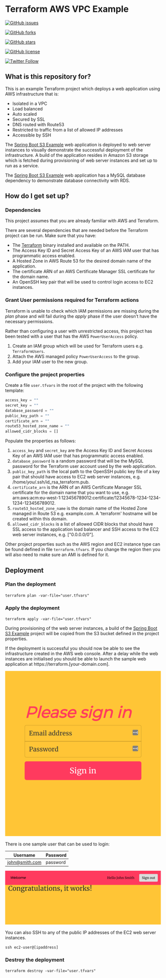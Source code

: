 
# Terraform AWS VPC Example #

[![GitHub issues](https://img.shields.io/github/issues/benoutram/terraform-aws-vpc-example.svg)](https://github.com/benoutram/terraform-aws-vpc-example/issues)

[![GitHub forks](https://img.shields.io/github/forks/benoutram/terraform-aws-vpc-example.svg)](https://github.com/benoutram/terraform-aws-vpc-example/network)

[![GitHub stars](https://img.shields.io/github/stars/benoutram/terraform-aws-vpc-example.svg)](https://github.com/benoutram/terraform-aws-vpc-example/stargazers)

[![GitHub license](https://img.shields.io/github/license/benoutram/terraform-aws-vpc-example.svg)](https://github.com/benoutram/terraform-aws-vpc-example/blob/master/LICENSE)

[![Twitter Follow](https://img.shields.io/twitter/follow/benoutram.svg?style=social&label=Follow)](https://twitter.com/intent/follow?screen_name=benoutram)

## What is this repository for? ##

This is an example Terraform project which deploys a web application using AWS infrastructure that is:

* Isolated in a VPC
* Load balanced
* Auto scaled
* Secured by SSL
* DNS routed with Route53
* Restricted to traffic from a list of allowed IP addresses
* Accessible by SSH

The [Spring Boot S3 Example](https://github.com/benoutram/springboot-s3-example) web application is deployed to web server instances to visually demonstrate the successful deployment of the infrastructure. A build of the application resides in Amazon S3 storage which is fetched during provisioning of web server instances and set up to run as a service.

The [Spring Boot S3 Example](https://github.com/benoutram/springboot-s3-example) web application has a MySQL database dependency to demonstrate database connectivity with RDS.

## How do I get set up? ##

### Dependencies ###

This project assumes that you are already familiar with AWS and Terraform.

There are several dependencies that are needed before the Terraform project can be run. Make sure that you have:

  * The [Terraform](https://www.terraform.io) binary installed and available on the PATH.
  * The Access Key ID and Secret Access Key of an AWS IAM user that has programmatic access enabled.
  * A Hosted Zone in AWS Route 53 for the desired domain name of the application.
  * The certificate ARN of an AWS Certificate Manager SSL certificate for the domain name.
  * An OpenSSH key pair that will be used to control login access to EC2 instances.

### Grant User permissions required for Terraform actions ###

Terraform is unable to check which IAM permissions are missing during the *plan* phase and will fail during the *apply* phase if the user doesn't have the necessary permissions.

Rather than configuring a user with unrestricted access, this project has been tested with a user that has the AWS `PowerUserAccess` policy.

1. Create an IAM group which will be used for Terraform users e.g. `TerraformUsers`.
2. Attach the AWS managed policy `PowerUserAccess` to the group.
3. Add your IAM user to the new group.

### Configure the project properties ###

Create a file `user.tfvars` in the root of the project with the following template:

```javascript
access_key = ""
secret_key = ""
database_password = ""
public_key_path = ""
certificate_arn = ""
route53_hosted_zone_name = ""
allowed_cidr_blocks = []
```

Populate the properties as follows:

1. `access_key` and `secret_key` are the Access Key ID and Secret Access Key of an AWS IAM user that has programmatic access enabled.
2. `database_password` is a random password that will be the MySQL password for the Terraform user account used by the web application.
3. `public_key_path` is the local path to the OpenSSH public key file of a key pair that should have access to EC2 web server instances, e.g. /home/*you*/.ssh/id_rsa_terraform.pub.
4. `certificate_arn` is the ARN of an AWS Certificate Manager SSL certificate for the domain name that you want to use, e.g. arn:aws:acm:eu-west-1:123456789012:certificate/12345678-1234-1234-1234-123456789012.
5. `route53_hosted_zone_name` is the domain name of the Hosted Zone managed in Route 53 e.g. example.com. A 'terraform' hostname will be created within this domain.
6. `allowed_cidr_blocks` is a list of allowed CIDR blocks that should have SSL access to the application load balancer and SSH access to the EC2 web server instances, e.g. ["0.0.0.0/0"].

Other project properties such as the AWS region and EC2 instance type can be found defined in file `terraform.tfvars`. If you change the region then you will also need to make sure an AMI is defined for it.

## Deployment ##

### Plan the deployment ###

`terraform plan -var-file="user.tfvars"`

### Apply the deployment ###

`terraform apply -var-file="user.tfvars"`

During provisioning of the web server instances, a build of the [Spring Boot S3 Example](https://github.com/benoutram/springboot-s3-example) project will be copied from the S3 bucket defined in the project properties.

If the deployment is successful you should now be able to see the infrastructure created in the AWS web console. After a delay while the web instances are initialised you should be able to launch the sample web application at https://terraform.[your-domain.com].

![image](https://github.com/benoutram/springboot-s3-example/blob/master/docs/screenshots/login.png?raw=true "Login")

There is one sample user that can be used to login:

| Username       | Password |
| -------------- | ---------|
| john@smith.com | password |

![image](https://github.com/benoutram/springboot-s3-example/blob/master/docs/screenshots/welcome.png?raw=true "Welcome")

You can also SSH to any of the public IP addresses of the EC2 web server instances.

```
ssh ec2-user@[ipaddress]
```

### Destroy the deployment ###

`terraform destroy -var-file="user.tfvars"`
